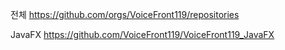 전체
https://github.com/orgs/VoiceFront119/repositories

JavaFX
https://github.com/VoiceFront119/VoiceFront119_JavaFX

